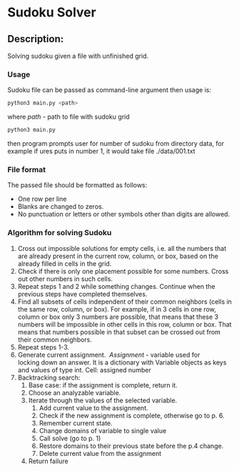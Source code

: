 # Sudoku Solver
## Description:

Solving sudoku given a file with unfinished grid.

### **Usage**
Sudoku file can be passed as command-line argument then usage is:
```bash
python3 main.py <path>
```
where *path* - path to file with sudoku grid

```bash
python3 main.py
```
then program prompts user for number of sudoku from directory data, for example if ures puts in number 1, it would take file ./data/001.txt

### **File format**
The passed file should be formatted as follows:
- One row per line
- Blanks are changed to zeros.
- No punctuation or letters or other symbols other than digits are allowed.

### Algorithm for solving Sudoku
1. Cross out impossible solutions for empty cells, i.e. all the numbers that are already present in the current row, column, or box, based on the already filled in cells in the grid.
2. Check if there is only one placement possible for some numbers. Cross out other numbers in such cells.
3. Repeat steps 1 and 2 while something changes. Continue when the previous steps have completed themselves.
4. Find all subsets of cells independent of their common neighbors (cells in the same row, column, or box). For example, if in 3 cells in one row, column or box only 3 numbers are possible, that means that these 3 numbers will be impossible in other cells in this row, column or box. That means that numbers possible in that subset can be crossed out from their common neighbors.
5. Repeat steps 1-3.
6. Generate current assignment.  *Assignment* - variable used for locking down an answer. It is a dictionary with Variable objects as keys and values of type int. Cell: assigned number
7. Backtracking search:
    1. Base case: if the assignment is complete, return it.
    2. Choose an analyzable variable.
    3. Iterate through the values of the selected variable.
        1. Add current value to the assignment.
        2. Check if the new assignment is complete, otherwise go to p. 6.
        3. Remember current state.
        4. Change domains of variable to single value
        5. Call solve (go to p. 1)
        6. Restore domains to their previous state before the p.4 change.
        7. Delete current value from the assignment   
    4. Return failure